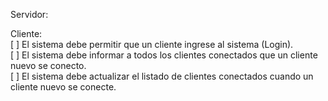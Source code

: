 Servidor:  
  
Cliente:  
[ ] El sistema debe permitir que un cliente ingrese al sistema (Login).  
[ ] El sistema debe informar a todos los clientes conectados que un cliente nuevo se conecto.  
[ ] El sistema debe actualizar el listado de clientes conectados cuando un cliente nuevo se conecte.  

  